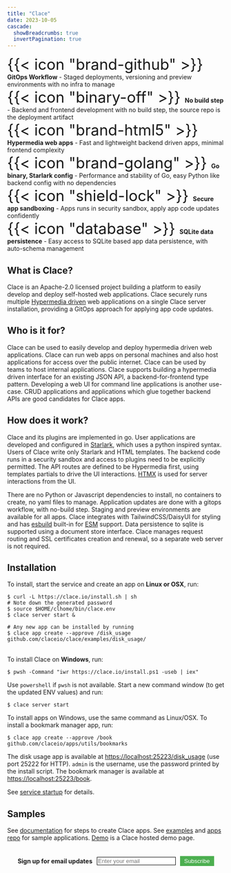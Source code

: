 ```yaml
---
title: "Clace"
date: 2023-10-05
cascade:
  showBreadcrumbs: true
  invertPagination: true
---
```


<div class="index-container">
<div class="index-item"><span style="font-size:250%;"> {{< icon "brand-github" >}} </span><b>GitOps Workflow</b> - Staged deployments, versioning and preview environments with no infra to manage</div>
<div class="index-item"><span style="font-size:250%"> {{< icon "binary-off" >}} </span><b>No build step</b> - Backend and frontend development with no build step, the source repo is the deployment artifact</div>
<div class="index-item"><span style="font-size:250%"> {{< icon "brand-html5" >}} </span><b>Hypermedia web apps</b> - Fast and lightweight backend driven apps, minimal frontend complexity</div>
<div class="index-item"><span style="font-size:250%"> {{< icon "brand-golang" >}} </span><b>Go binary, Starlark config</b> - Performance and stability of Go, easy Python like backend config with no dependencies</div>
<div class="index-item"><span style="font-size:250%"> {{< icon "shield-lock" >}} </span><b>Secure app sandboxing</b> - Apps runs in security sandbox, apply app code updates confidently</div>
<div class="index-item"><span style="font-size:250%"> {{< icon "database" >}} </span><b>SQLite data persistence</b> - Easy access to SQLite based app data persistence, with auto-schema management</div>
</div>

<h2>What is Clace?</h2>
Clace is an Apache-2.0 licensed project building a platform to easily develop and deploy self-hosted web applications. Clace securely runs multiple <a href="https://hypermedia.systems/hypermedia-reintroduction/">Hypermedia driven</a> web applications on a single Clace server installation, providing a GitOps approach for applying app code updates.

<br>
<h2>Who is it for?</h2>
<p>
Clace can be used to easily develop and deploy hypermedia driven web applications. Clace can run web apps on personal machines and also host applications for access over the public internet. Clace can be used by teams to host internal applications. Clace supports building a hypermedia driven interface for an existing JSON API, a backend-for-frontend type pattern. Developing a web UI for command line applications is another use-case. CRUD applications and applications which glue together backend APIs are good candidates for Clace apps.
<br>

<h2>How does it work?</h2>
Clace and its plugins are implemented in go. User applications are developed and configured in <a href="https://github.com/google/starlark-go">Starlark</a>, which uses a python inspired syntax. Users of Clace write only Starlark and HTML templates. The backend code runs in a security sandbox and access to plugins need to be explicitly permitted. The API routes are defined to be Hypermedia first, using templates partials to drive the UI interactions. <a href="https://htmx.org/">HTMX</a> is used for server interactions from the UI.

There are no Python or Javascript dependencies to install, no containers to create, no yaml files to manage. Application updates are done with a gitops workflow, with no-build step. Staging and preview environments are available for all apps. Clace integrates with TailwindCSS/DaisyUI for styling and has <a href="https://esbuild.github.io/">esbuild</a> built-in for <a href="https://developer.mozilla.org/en-US/docs/Web/JavaScript/Guide/Modules">ESM</a> support. Data persistence to sqlite is supported using a document store interface. Clace manages request routing and SSL certificates creation and renewal, so a separate web server is not required.

<h2>Installation</h2>
To install, start the service and create an app on <b>Linux or OSX</b>, run:
<br>

<div class="index-code" style="text-align: left;">
<pre class="index-pre"><code><span class="index-no-copy">$</span> curl -L https://clace.io/install.sh | sh
# Note down the generated password
<span class="index-no-copy">$</span> source $HOME/clhome/bin/clace.env
<span class="index-no-copy">$</span> clace server start & <br>
# Any new app can be installed by running
<span class="index-no-copy">$</span> clace app create --approve /disk_usage github.com/claceio/clace/examples/disk_usage/ </code>
</pre>
</div>

<br>
To install Clace on <b>Windows</b>, run:

<div class="index-code" style="text-align: left;">
<pre class="index-pre"><code><span class="index-no-copy">$</span> pwsh -Command "iwr https://clace.io/install.ps1 -useb | iex" </code>
</pre>
</div>

Use `powershell` if `pwsh` is not available. Start a new command window (to get the updated ENV values) and run:

<div class="index-code" style="text-align: left;">
<pre class="index-pre"><code><span class="index-no-copy">$</span> clace server start </code>
</pre>
</div>

To install apps on Windows, use the same command as Linux/OSX. To install a bookmark manager app, run:

<div class="index-code" style="text-align: left;">
<pre class="index-pre"><code><span class="index-no-copy">$</span> clace app create --approve /book github.com/claceio/apps/utils/bookmarks </code>
</pre>
</div>

The disk usage app is available at <a href="https://localhost:25223/disk_usage">https://localhost:25223/disk_usage</a> (use port 25222 for HTTP). `admin` is the username, use the password printed by the install script. The bookmark manager is available at <a href="https://localhost:25223/book">https://localhost:25223/book</a>.

See <a href="https://clace.io/docs/installation/#start-the-service">service startup</a> for details.
<br>

<h2>Samples</h2>
See <a href="/docs/app/overview/#examples">documentation</a> for steps to create Clace apps. See <a href="https://github.com/claceio/clace/tree/main/examples">examples</a> and <a href="https://github.com/claceio/apps">apps repo</a> for sample applications. <a href="https://demo.clace.io/">Demo</a> is a Clace hosted demo page.

<br>
<br>
<br>

<!-- Begin Mailchimp Signup Form -->
<!--link href="//cdn-images.mailchimp.com/embedcode/classic-071822.css" rel="stylesheet" type="text/css"-->
  <div id="mc_embed_signup">
    <form action="https://clace.us21.list-manage.com/subscribe/post?u=3e38430549570438cbc8b7513&amp;id=57d9eeea29&amp;f_id=00afa8e1f0" method="post" id="mc-embedded-subscribe-form" name="mc-embedded-subscribe-form" class="validate" target="_blank">
     <div style="display: flex; align-items: center; justify-content: center;">
	<label for="mce-EMAIL" ><b>Sign up for email updates</b></label>
	<input type="email" placeholder="Enter your email" name="EMAIL" id="mce-EMAIL" style="margin-left: 10px; border: 1px solid #000" required>
	<div aria-hidden="true" id="mce-responses" class="clear foot" >
		<div class="response" id="mce-error-response" style="display:none"></div>
		<div class="response" id="mce-success-response" style="display:none"></div>
	</div>    <!-- real people should not fill this in and expect good things - do not remove this or risk form bot signups-->
        <input aria-hidden="true" type="hidden" name="b_3e38430549570438cbc8b7513_57d9eeea29"  value="">
        <button class="rounded-full" type="submit" name="subscribe" id="mc-embedded-subscribe" style="margin-left: 10px; background-color: #4CAF50; color: white; border: none; padding: 4px 10px; cursor: pointer;">Subscribe</button>
     </div>
    </form>
  </div>
<!--End mc_embed_signup-->
